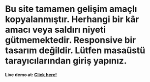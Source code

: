 # Bu site tamamen gelişim amaçlı kopyalanmıştır. Herhangi bir kâr amacı veya saldırı niyeti gütmemektedir. Responsive bir tasarım değildir. Lütfen masaüstü tarayıcılarından giriş yapınız.


<h4>Live demo at: <a href="https://bizimtoptan-clone.neenhila.repl.co" target="_blank">Click here!</a></h4>
